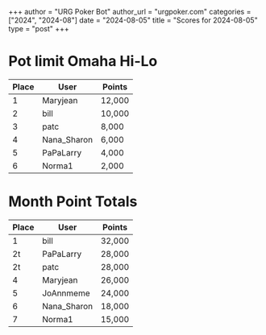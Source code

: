 +++
author = "URG Poker Bot"
author_url = "urgpoker.com"
categories = ["2024", "2024-08"]
date = "2024-08-05"
title = "Scores for 2024-08-05"
type = "post"
+++
# Pot limit Omaha Hi-Lo

| Place | User | Points |
|-------|------|--------|
| 1 | Maryjean | 12,000 |
| 2 | bill | 10,000 |
| 3 | patc | 8,000 |
| 4 | Nana_Sharon | 6,000 |
| 5 | PaPaLarry | 4,000 |
| 6 | Norma1 | 2,000 |

# Month Point Totals

| Place | User | Points |
|-------|------|--------|
| 1 | bill | 32,000 |
| 2t | PaPaLarry | 28,000 |
| 2t | patc | 28,000 |
| 4 | Maryjean | 26,000 |
| 5 | JoAnnmeme | 24,000 |
| 6 | Nana_Sharon | 18,000 |
| 7 | Norma1 | 15,000 |
